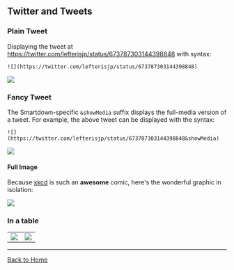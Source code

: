 ## Twitter and Tweets

### Plain Tweet

Displaying the tweet at https://twitter.com/lefterisjp/status/673787303144398848 with syntax:

`![](https://twitter.com/lefterisjp/status/673787303144398848)`

![](https://twitter.com/lefterisjp/status/673787303144398848)

### Fancy Tweet

The Smartdown-specific `&showMedia` suffix displays the full-media version of a tweet. For example, the above tweet can be displayed with the syntax:

`![](https://twitter.com/lefterisjp/status/673787303144398848&showMedia)`

![](https://twitter.com/lefterisjp/status/673787303144398848&showMedia)

#### Full Image

Because [xkcd](https://xkcd.com/1613/) is such an **awesome** comic, here's the wonderful graphic in isolation:

![](https://imgs.xkcd.com/comics/the_three_laws_of_robotics_2x.png)


### In a table

|||
|:---:|:---:|
|![](https://twitter.com/mrdatascience/status/857681153872072705&showMedia)|![](https://twitter.com/mrdatascience/status/858010008017154049&showMedia)|


---

[Back to Home](:@Home)
